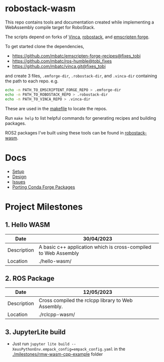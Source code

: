 # robostack-wasm

This repo contains tools and documentation created while implementing a WebAssembly compile target for RoboStack.

The scripts depend on forks of [Vinca](https://github.com/RoboStack/vinca), [robostack](https://github.com/RoboStack/ros-humble), and [emscripten forge](https://github.com/emscripten-forge/recipes). 

To get started clone the dependencies,
  * https://github.com/mbatc/emscripten-forge-recipes@fixes_tobi
  * https://github.com/mbatc/ros-humble@tobi_fixes
  * https://github.com/mbatc/vinca.git@fixes_tobi

and create 3 files, `.emforge-dir`, `.robostack-dir`, and `.vinca-dir` containing the path to each repo. e.g.

```sh
echo -n PATH_TO_EMSCRIPTENT_FORGE_REPO > .emforge-dir
echo -n PATH_TO_ROBOSTACK_REPO > .robostack-dir
echo -n PATH_TO_VINCA_REPO > .vinca-dir
```

These are used in the [makefile](./makefile) to locate the repos.

Run `make help` to list helpful commands for generating recipes and building packages.

ROS2 packages I've built using these tools can be found in [robostack-wasm](https://repo.mamba.pm/robostack-wasm). 

# Docs

* [Setup](./docs/Setup.md)
* [Design](./docs/Design.md)
* [Issues](./docs/Issues.md)
* [Porting Conda Forge Packages](./docs/PortingCondaForgePackages.md)

# Project Milestones

## 1. Hello WASM

| Date | 30/04/2023 |
|-|-|
| Description | A basic c++ application which is cross-compiled to Web Assembly |
| Location | ./hello-wasm/ |

## 2. ROS Package

| Date | 12/05/2023 |
|-|-|
| Description | Cross compiled the rclcpp library to Web Assembly. |
| Location |./rclcpp-wasm/ |

## 3. JupyterLite build

- Just run `jupyter lite build --XeusPythonEnv.empack_config=empack_config.yaml` in the [./milestones/rmw-wasm-cpp-example](./milestones/rmw-wasm-cpp-example) folder
